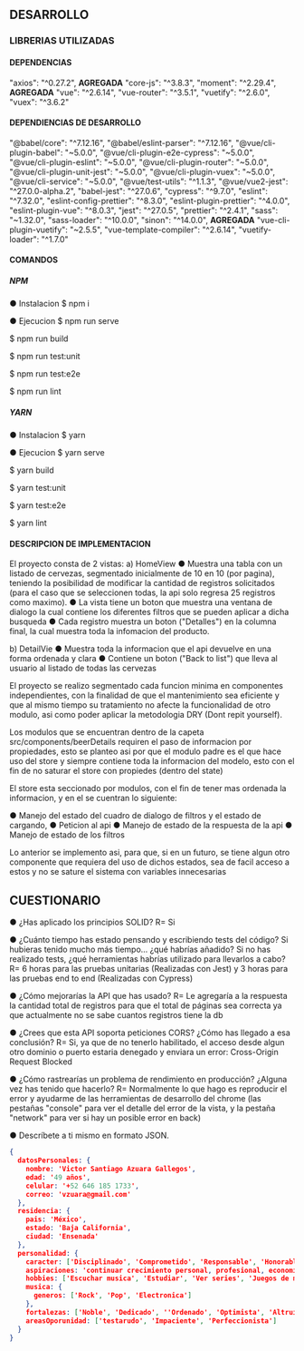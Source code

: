 ## DESARROLLO

### LIBRERIAS UTILIZADAS

#### DEPENDENCIAS

"axios": "^0.27.2", **AGREGADA**
"core-js": "^3.8.3",
"moment": "^2.29.4", **AGREGADA**
"vue": "^2.6.14",
"vue-router": "^3.5.1",
"vuetify": "^2.6.0",
"vuex": "^3.6.2"

#### DEPENDIENCIAS DE DESARROLLO

"@babel/core": "^7.12.16",
"@babel/eslint-parser": "^7.12.16",
"@vue/cli-plugin-babel": "~5.0.0",
"@vue/cli-plugin-e2e-cypress": "~5.0.0",
"@vue/cli-plugin-eslint": "~5.0.0",
"@vue/cli-plugin-router": "~5.0.0",
"@vue/cli-plugin-unit-jest": "~5.0.0",
"@vue/cli-plugin-vuex": "~5.0.0",
"@vue/cli-service": "~5.0.0",
"@vue/test-utils": "^1.1.3",
"@vue/vue2-jest": "^27.0.0-alpha.2",
"babel-jest": "^27.0.6",
"cypress": "^9.7.0",
"eslint": "^7.32.0",
"eslint-config-prettier": "^8.3.0",
"eslint-plugin-prettier": "^4.0.0",
"eslint-plugin-vue": "^8.0.3",
"jest": "^27.0.5",
"prettier": "^2.4.1",
"sass": "~1.32.0",
"sass-loader": "^10.0.0",
"sinon": "^14.0.0", **AGREGADA**
"vue-cli-plugin-vuetify": "~2.5.5",
"vue-template-compiler": "^2.6.14",
"vuetify-loader": "^1.7.0"

#### COMANDOS

##### NPM

● Instalacion
$ npm i

● Ejecucion
$ npm run serve

$ npm run build

$ npm run test:unit

$ npm run test:e2e

$ npm run lint

##### YARN

● Instalacion
$ yarn

● Ejecucion
$ yarn serve

$ yarn build

$ yarn test:unit

$ yarn test:e2e

$ yarn lint

#### DESCRIPCION DE IMPLEMENTACION

El proyecto consta de 2 vistas:
a) HomeView
● Muestra una tabla con un listado de cervezas, segmentado inicialmente de 10 en 10 (por pagina), teniendo la posibilidad de modificar la cantidad de registros solicitados (para el caso que se seleccionen todas, la api solo regresa 25 registros como maximo).
● La vista tiene un boton que muestra una ventana de dialogo la cual contiene los diferentes filtros que se pueden aplicar a dicha busqueda
● Cada registro muestra un boton ("Detalles") en la columna final, la cual muestra toda la infomacion del producto.

b) DetailVie
● Muestra toda la informacion que el api devuelve en una forma ordenada y clara
● Contiene un boton ("Back to list") que lleva al usuario al listado de todas las cervezas

El proyecto se realizo segmentado cada funcion minima en componentes independientes, con la finalidad de que el mantenimiento sea eficiente y que al mismo tiempo su tratamiento no afecte la funcionalidad de otro modulo, asi como poder aplicar la metodologia DRY (Dont repit yourself).

Los modulos que se encuentran dentro de la capeta src/components/beerDetails requiren el paso de informacion por propiedades, esto se planteo asi por que el modulo padre es el que hace uso del store y siempre contiene toda la informacion del modelo, esto con el fin de no saturar el store con propiedes (dentro del state)

El store esta seccionado por modulos, con el fin de tener mas ordenada la informacion, y en el se cuentran lo siguiente:

● Manejo del estado del cuadro de dialogo de filtros y el estado de cargando,
● Peticion al api
● Manejo de estado de la respuesta de la api
● Manejo de estado de los filtros

Lo anterior se implemento asi, para que, si en un futuro, se tiene algun otro componente que requiera del uso de dichos estados, sea de facil acceso a estos y no se sature el sistema con variables innecesarias

## CUESTIONARIO

● ¿Has aplicado los principios SOLID?
R= Si

● ¿Cuánto tiempo has estado pensando y escribiendo tests del código? Si
hubieras tenido mucho más tiempo... ¿qué habrías añadido? Si no has
realizado tests, ¿qué herramientas habrías utilizado para llevarlos a cabo?
R= 6 horas para las pruebas unitarias (Realizadas con Jest) y 3 horas para las pruebas end to end (Realizadas con Cypress)

● ¿Cómo mejorarías la API que has usado?
R= Le agregaría a la respuesta la cantidad total de registros para que
el total de páginas sea correcta ya que actualmente no se sabe cuantos
registros tiene la db

● ¿Crees que esta API soporta peticiones CORS? ¿Cómo has llegado a esa
conclusión?
R= Si, ya que de no tenerlo habilitado, el acceso desde algun otro dominio o puerto estaria denegado y enviara un error: Cross-Origin Request Blocked

● ¿Cómo rastrearías un problema de rendimiento en producción? ¿Alguna
vez has tenido que hacerlo?
R= Normalmente lo que hago es reproducir el error y ayudarme de las herramientas de desarrollo del chrome (las pestañas "console" para ver el detalle del error de la vista, y la pestaña "network" para ver si hay un posible error en back)

● Descríbete a ti mismo en formato JSON.

```JSON
{
  datosPersonales: {
    nombre: 'Victor Santiago Azuara Gallegos',
    edad: '49 años',
    celular: '+52 646 185 1733',
    correo: 'vzuara@gmail.com'
  },
  residencia: {
    pais: 'México',
    estado: 'Baja California',
    ciudad: 'Ensenada'
  },
  personalidad: {
    caracter: ['Disciplinado', 'Comprometido', 'Responsable', 'Honorable'],
    aspiraciones: 'continuar crecimiento personal, profesional, economico y bienestar para mi familia',
    hobbies: ['Escuchar musica', 'Estudiar', 'Ver series', 'Juegos de mesa', 'Salir a tomar cafe'],
    musica: {
      generos: ['Rock', 'Pop', 'Electronica']
    },
    fortalezas: ['Noble', 'Dedicado', ''Ordenado', 'Optimista', 'Altruista', 'Confiable'],
    areasOporunidad: ['testarudo', 'Impaciente', 'Perfeccionista']
  }
}
```

